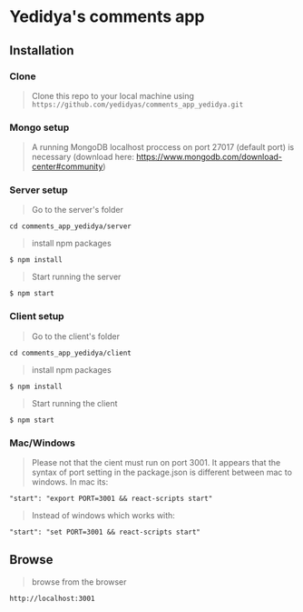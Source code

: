 # Yedidya's comments app
## Installation

### Clone

> Clone this repo to your local machine using `https://github.com/yedidyas/comments_app_yedidya.git`

### Mongo setup
> A running MongoDB localhost proccess on port 27017 (default port) is necessary (download here: https://www.mongodb.com/download-center#community)

### Server setup
> Go to the server's folder
```shell
cd comments_app_yedidya/server
```
> install npm packages

```shell
$ npm install
```

> Start running the server
```shell
$ npm start
```

### Client setup
> Go to the client's folder
```shell
cd comments_app_yedidya/client
```
> install npm packages

```shell
$ npm install
```

> Start running the client
```shell
$ npm start
```
### Mac/Windows

> Please not that the cient must run on port 3001. 
> It appears that the syntax of port setting in the package.json is different between mac to windows.
> In mac its:
```shell
"start": "export PORT=3001 && react-scripts start"
```
> Instead of windows which works with:
```shell
"start": "set PORT=3001 && react-scripts start"
```


## Browse

> browse from the browser

```shell
http://localhost:3001
```



